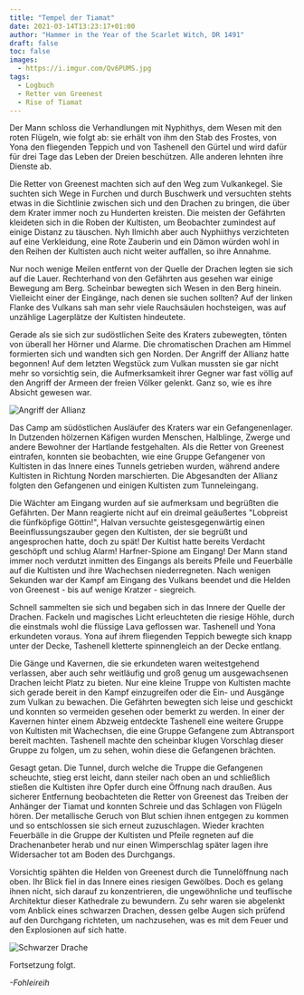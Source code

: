 ```yaml
---
title: "Tempel der Tiamat"
date: 2021-03-14T13:23:17+01:00
author: "Hammer in the Year of the Scarlet Witch, DR 1491"
draft: false
toc: false
images:
  - https://i.imgur.com/Qv6PUMS.jpg
tags: 
  - Logbuch
  - Retter von Greenest
  - Rise of Tiamat
---
```


Der Mann schloss die Verhandlungen mit Nyphithys, dem Wesen mit den roten Flügeln, wie folgt ab: sie erhält von ihm den Stab des Frostes, von Yona den fliegenden Teppich und von Tashenell den Gürtel und wird dafür für drei Tage das Leben der Dreien beschützen. Alle anderen lehnten ihre Dienste ab.

Die Retter von Greenest machten sich auf den Weg zum Vulkankegel. Sie suchten sich Wege in Furchen und durch Buschwerk und versuchten stehts etwas in die Sichtlinie zwischen sich und den Drachen zu bringen, die über dem Krater immer noch zu Hunderten kreisten. Die meisten der Gefährten kleideten sich in die Roben der Kultisten, um Beobachter zumindest auf einige Distanz zu täuschen. Nyh Ilmichh aber auch Nyphiithys verzichteten auf eine Verkleidung, eine Rote Zauberin und ein Dämon würden wohl in den Reihen der Kultisten auch nicht weiter auffallen, so ihre Annahme.

Nur noch wenige Meilen entfernt von der Quelle der Drachen legten sie sich auf die Lauer. Rechterhand von den Gefährten aus gesehen war einige Bewegung am Berg. Scheinbar bewegten sich Wesen in den Berg hinein. Vielleicht einer der Eingänge, nach denen sie suchen sollten? Auf der linken Flanke des Vulkans sah man sehr viele Rauchsäulen hochsteigen, was auf unzählige Lagerplätze der Kultisten hindeutete.

Gerade als sie sich zur sudöstlichen Seite des Kraters zubewegten, tönten von überall her Hörner und Alarme. Die chromatischen Drachen am Himmel formierten sich und wandten sich gen Norden. Der Angriff der Allianz hatte begonnen! Auf dem letzten Wegstück zum Vulkan mussten sie gar nicht mehr so vorsichtig sein, die Aufmerksamkeit ihrer Gegner war fast völlig auf den Angriff der Armeen der freien Völker gelenkt. Ganz so, wie es ihre Absicht gewesen war.

![Angriff der Allianz](https://i.imgur.com/6yAOSN2.jpg)

Das Camp am südöstlichen Ausläufer des Kraters war ein Gefangenenlager. In Dutzenden hölzernen Käfigen wurden Menschen, Halblinge, Zwerge und andere Bewohner der Hartlande festgehalten. Als die Retter von Greenest eintrafen, konnten sie beobachten, wie eine Gruppe Gefangener von Kultisten in das Innere eines Tunnels getrieben wurden, während andere Kultisten in Richtung Norden marschierten. Die Abgesandten der Allianz folgten den Gefangenen und einigen Kultisten zum Tunneleingang.

Die Wächter am Eingang wurden auf sie aufmerksam und begrüßten die Gefährten. Der Mann reagierte nicht auf ein dreimal geäußertes "Lobpreist die fünfköpfige Göttin!", Halvan versuchte geistesgegenwärtig einen Beeinflussungszauber gegen den Kultisten, der sie begrüßt und angesprochen hatte, doch zu spät! Der Kultist hatte bereits Verdacht geschöpft und schlug Alarm! Harfner-Spione am Eingang! Der Mann stand immer noch verdutzt inmitten des Eingangs als bereits Pfeile und Feuerbälle auf die Kultisten und ihre Wachechsen niederregneten. Nach wenigen Sekunden war der Kampf am Eingang des Vulkans beendet und die Helden von Greenest - bis auf wenige Kratzer - siegreich.

Schnell sammelten sie sich und begaben sich in das Innere der Quelle der Drachen. Fackeln und magisches Licht erleuchteten die riesige Höhle, durch die einstmals wohl die flüssige Lava geflossen war. Tashenell und Yona erkundeten voraus. Yona auf ihrem fliegenden Teppich bewegte sich knapp unter der Decke, Tashenell kletterte spinnengleich an der Decke entlang.

Die Gänge und Kavernen, die sie erkundeten waren weitestgehend verlassen, aber auch sehr weitläufig und groß genug um ausgewachsenen Drachen leicht Platz zu bieten. Nur eine kleine Truppe von Kultisten machte sich gerade bereit in den Kampf einzugreifen oder die Ein- und Ausgänge zum Vulkan zu bewachen. Die Gefährten bewegten sich leise und geschickt und konnten so vermeiden gesehen oder bemerkt zu werden. In einer der Kavernen hinter einem Abzweig entdeckte Tashenell eine weitere Gruppe von Kultisten mit Wachechsen, die eine Gruppe Gefangene zum Abtransport bereit machten. Tashenell machte den scheinbar klugen Vorschlag dieser Gruppe zu folgen, um zu sehen, wohin diese die Gefangenen brächten. 

Gesagt getan. Die Tunnel, durch welche die Truppe die Gefangenen scheuchte, stieg erst leicht, dann steiler nach oben an und schließlich stießen die Kultisten ihre Opfer durch eine Öffnung nach draußen. Aus sicherer Entfernung beobachteten die Retter von Greenest das Treiben der Anhänger der Tiamat und konnten Schreie und das Schlagen von Flügeln hören. Der metallische Geruch von Blut schien ihnen entgegen zu kommen und so entschlossen sie sich erneut zuzuschlagen. Wieder krachten Feuerbälle in die Gruppe der Kultisten und Pfeile regneten auf die Drachenanbeter herab und nur einen Wimperschlag später lagen ihre Widersacher tot am Boden des Durchgangs.

Vorsichtig spähten die Helden von Greenest durch die Tunnelöffnung nach oben. Ihr Blick fiel in das Innere eines riesigen Gewölbes. Doch es gelang ihnen nicht, sich darauf zu konzentrieren, die ungewöhnliche und teuflische Architektur dieser Kathedrale zu bewundern. Zu sehr waren sie abgelenkt vom Anblick eines schwarzen Drachen, dessen gelbe Augen sich prüfend auf den Durchgang richteten, um nachzusehen, was es mit dem Feuer und den Explosionen auf sich hatte.

![Schwarzer Drache](https://i.imgur.com/MSPT3A2.png)

Fortsetzung folgt.

_-Fohleireih_